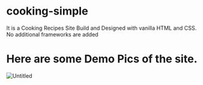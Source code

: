 # cooking-simple
It is a Cooking Recipes Site Build and Designed with vanilla HTML and CSS. No additional frameworks are added

# Here are some Demo Pics of the site.

![Untitled](https://user-images.githubusercontent.com/106484765/170884274-35cc0202-0301-4149-a3f8-b50487937451.gif)


